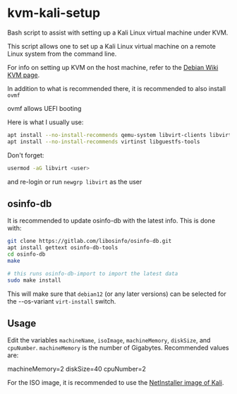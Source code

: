 # kvm-kali-setup

Bash script to assist with setting up a Kali Linux virtual machine under KVM.

This script allows one to set up a Kali Linux virtual machine on a remote Linux system from the command line.

For info on setting up KVM on the host machine, refer to the [Debian Wiki KVM page](https://wiki.debian.org/KVM).

In addition to what is recommended there, it is recommended to also install `ovmf`

ovmf allows UEFI booting


Here is what I usually use:
```bash
apt install --no-install-recommends qemu-system libvirt-clients libvirt-daemon-system ovmf
apt install --no-install-recommends virtinst libguestfs-tools
```
Don't forget:
```bash
usermod -aG libvirt <user>
```
and re-login or run `newgrp libvirt` as the user


## osinfo-db

It is recommended to update osinfo-db with the latest info.  This is done with:
```bash
git clone https://gitlab.com/libosinfo/osinfo-db.git
apt install gettext osinfo-db-tools
cd osinfo-db
make

# this runs osinfo-db-import to import the latest data
sudo make install
```

This will make sure that `debian12` (or any later versions) can be selected for the --os-variant `virt-install` switch.


## Usage

Edit the variables `machineName`, `isoImage`, `machineMemory`, `diskSize`, and `cpuNumber`.  `machineMemory` is the number of Gigabytes.  Recommended values are:

machineMemory=2
diskSize=40
cpuNumber=2

For the ISO image, it is recommended to use the [NetInstaller image of Kali](https://www.kali.org/get-kali/#kali-installer-images).


